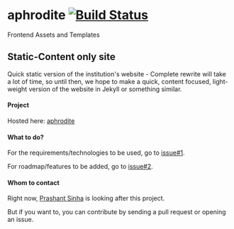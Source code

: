 # aphrodite [![Build Status](https://travis-ci.org/ClusterInnovationCentre/aphrodite.svg?branch=gh-pages)](https://travis-ci.org/ClusterInnovationCentre/aphrodite)

Frontend Assets and Templates

## Static-Content only site

Quick static version of the institution's website - Complete rewrite will take a lot of time, so until then, we hope to make a quick, content focused, light-weight version of the website in Jekyll or something similar.

#### Project

Hosted here: [aphrodite](https://github.com/ClusterInnovationCentre/aphrodite)

#### What to do?

For the requirements/technologies to be used, go to [issue#1](https://github.com/ClusterInnovationCentre/aphrodite/issues/1).

For roadmap/features to be added, go to [issue#2](https://github.com/ClusterInnovationCentre/aphrodite/issues/2).

#### Whom to contact

Right now, [Prashant Sinha](mailto:prashantsinha@outlook.com) is looking after this project.

But if you want to, you can contribute by sending a pull request or opening an issue.
